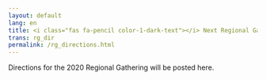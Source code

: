 ```yaml
---
layout: default
lang: en
title: <i class="fas fa-pencil color-1-dark-text"></i> Next Regional Gathering directions
trans: rg_dir
permalink: /rg_directions.html
---
```

Directions for the 2020 Regional Gathering will be posted here.
